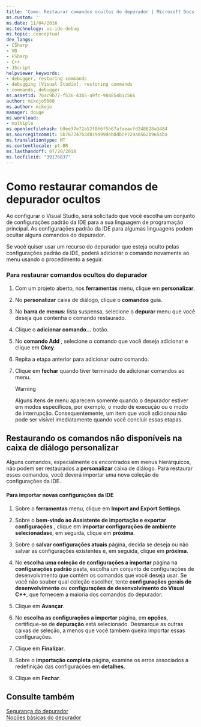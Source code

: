 ```yaml
---
title: 'Como: Restaurar comandos ocultos do depurador | Microsoft Docs'
ms.custom: ''
ms.date: 11/04/2016
ms.technology: vs-ide-debug
ms.topic: conceptual
dev_langs:
- CSharp
- VB
- FSharp
- C++
- JScript
helpviewer_keywords:
- debugger, restoring commands
- debugging [Visual Studio], restoring commands
- commands, debugger
ms.assetid: 76ac9b77-f536-43b5-a9fc-984854b1c566
author: mikejo5000
ms.author: mikejo
manager: douge
ms.workload:
- multiple
ms.openlocfilehash: b9ee37e72a52f866f5b67afaeacfd248628a3484
ms.sourcegitcommit: 5b767247b3d819a99deb0dbce729a0562b9654ba
ms.translationtype: MT
ms.contentlocale: pt-BR
ms.lasthandoff: 07/20/2018
ms.locfileid: "39176837"
---
```

# <a name="how-to-restore-hidden-debugger-commands"></a>Como restaurar comandos de depurador ocultos
Ao configurar o Visual Studio, será solicitado que você escolha um conjunto de configurações padrão da IDE para a sua linguagem de programação principal. As configurações padrão da IDE para algumas linguagens podem ocultar alguns comandos do depurador.  
  
 Se você quiser usar um recurso do depurador que esteja oculto pelas configurações padrão da IDE, poderá adicionar o comando novamente ao menu usando o procedimento a seguir.  
  
### <a name="to-restore-hidden-debugger-commands"></a>Para restaurar comandos ocultos do depurador  
  
1.  Com um projeto aberto, nos **ferramentas** menu, clique em **personalizar**.  
  
2.  No **personalizar** caixa de diálogo, clique o **comandos** guia.  
  
3.  No **barra de menus:** lista suspensa, selecione o **depurar** menu que você deseja que contenha o comando restaurado.  
  
4.  Clique o **adicionar comando...**  botão.  
  
5.  No **comando Add** , selecione o comando que você deseja adicionar e clique em **Okey**.  
  
6.  Repita a etapa anterior para adicionar outro comando.  
  
7.  Clique em **fechar** quando tiver terminado de adicionar comandos ao menu.  
  
    > [!WARNING]
    >  Alguns itens de menu aparecem somente quando o depurador estiver em modos específicos, por exemplo, o modo de execução ou o modo de interrupção. Consequentemente, um item que você adicionou não pode ser visível imediatamente quando você concluir essas etapas.  
  
## <a name="restoring-commands-not-available-from-the-customize-dialog-box"></a>Restaurando os comandos não disponíveis na caixa de diálogo personalizar  
 Alguns comandos, especialmente os encontrados em menus hierárquicos, não podem ser restaurados a **personalizar** caixa de diálogo. Para restaurar esses comandos, você deverá importar uma nova coleção de configurações da IDE.  
  
#### <a name="to-import-new-ide-settings"></a>Para importar novas configurações da IDE  
  
1.  Sobre o **ferramentas** menu, clique em **Import and Export Settings**.  
  
2.  Sobre o **bem-vindo ao Assistente de importação e exportar configurações** , clique em **importar configurações de ambiente selecionadas**e, em seguida, clique em **próxima**.  
  
3.  Sobre o **salvar configurações atuais** página, decida se deseja ou não salvar as configurações existentes e, em seguida, clique em **próxima**.  
  
4.  No **escolha uma coleção de configurações a importar** página na **configurações padrão** pasta, escolha um conjunto de configurações de desenvolvimento que contém os comandos que você deseja usar. Se você não souber qual coleção escolher, tente **configurações gerais de desenvolvimento** ou **configurações de desenvolvimento do Visual C++**, que fornecem a maioria dos comandos do depurador.  
  
5.  Clique em **Avançar**.  
  
6.  No **escolha as configurações a importar** página, em **opções**, certifique-se de **depuração** está selecionado. Desmarque as outras caixas de seleção, a menos que você também queira importar essas configurações.  
  
7.  Clique em **Finalizar**.  
  
8.  Sobre o **importação completa** página, examine os erros associados a redefinição das configurações em **detalhes**.  
  
9. Clique em **Fechar**.  
  
## <a name="see-also"></a>Consulte também  
 [Segurança do depurador](../debugger/debugger-security.md)   
 [Noções básicas do depurador](../debugger/getting-started-with-the-debugger.md)